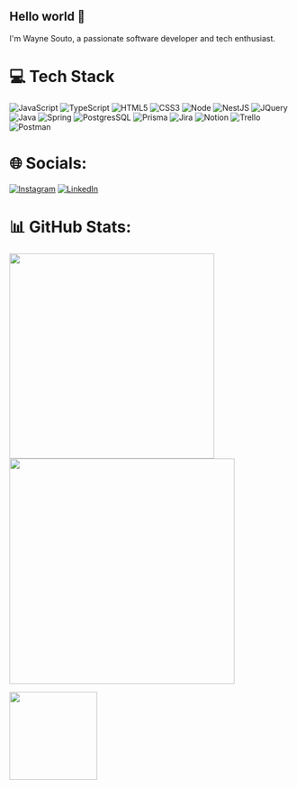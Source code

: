 ## Hello world 👋

I'm Wayne Souto, a passionate software developer and tech enthusiast.


# 💻 Tech Stack
![JavaScript](https://img.shields.io/badge/javascript-%23323330.svg?style=for-the-badge&logo=javascript&logoColor=%23F7DF1E) ![TypeScript](https://img.shields.io/badge/typescript-%23007ACC.svg?style=for-the-badge&logo=typescript&logoColor=white) ![HTML5](https://img.shields.io/badge/html5-%23E34F26.svg?style=for-the-badge&logo=html5&logoColor=white) ![CSS3](https://img.shields.io/badge/css3-%231572B6.svg?style=for-the-badge&logo=css3&logoColor=white) ![Node](https://img.shields.io/badge/Node.js-43853D?style=for-the-badge&logo=node.js&logoColor=white) ![NestJS](https://img.shields.io/badge/nestjs-%23E0234E.svg?style=for-the-badge&logo=nestjs&logoColor=white) ![JQuery](https://img.shields.io/badge/jQuery-0769AD?style=for-the-badge&logo=jquery&logoColor=white) ![Java](https://img.shields.io/badge/Java-ED8B00?style=for-the-badge&logo=openjdk&logoColor=white) ![Spring](https://img.shields.io/badge/Spring-6DB33F?style=for-the-badge&logo=spring&logoColor=white) ![PostgresSQL](https://img.shields.io/badge/PostgreSQL-316192?style=for-the-badge&logo=postgresql&logoColor=white) ![Prisma](https://img.shields.io/badge/Prisma-3982CE?style=for-the-badge&logo=Prisma&logoColor=white) ![Jira](https://img.shields.io/badge/jira-%230A0FFF.svg?style=for-the-badge&logo=jira&logoColor=white) ![Notion](https://img.shields.io/badge/Notion-%23000000.svg?style=for-the-badge&logo=notion&logoColor=white) ![Trello](https://img.shields.io/badge/Trello-%23026AA7.svg?style=for-the-badge&logo=Trello&logoColor=white) ![Postman](https://img.shields.io/badge/Postman-FF6C37?style=for-the-badge&logo=postman&logoColor=white)


# 🌐 Socials:

[![Instagram](https://img.shields.io/badge/Instagram-%23E4405F.svg?logo=Instagram&logoColor=white)](https://instagram.com/waynesouto) [![LinkedIn](https://img.shields.io/badge/LinkedIn-%230077B5.svg?logo=linkedin&logoColor=white)](https://linkedin.com/in/waynesouto)


# 📊 GitHub Stats:
<img src="https://github-readme-stats-wheat-two-53.vercel.app/api?username=waynesouto&theme=dark&hide_border=false&include_all_commits=true&count_private=true"  width="364px" /> <img src="https://github-readme-streak-stats.herokuapp.com/?user=waynesouto&theme=dark&hide_border=false" width="400px" />

<img height="156px" src="https://github-readme-stats.vercel.app/api/top-langs/?username=waynesouto&theme=dark&hide_border=false&include_all_commits=true&count_private=true&layout=compact"/>
 
